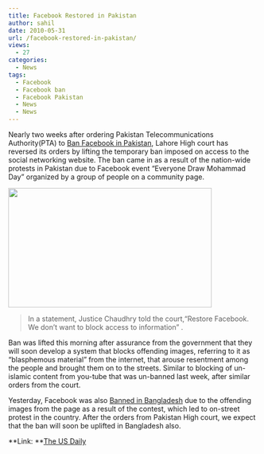 ```yaml
---
title: Facebook Restored in Pakistan
author: sahil
date: 2010-05-31
url: /facebook-restored-in-pakistan/
views:
  - 27
categories:
  - News
tags:
  - Facebook
  - Facebook ban
  - Facebook Pakistan
  - News
  - News
---
```

Nearly two weeks after ordering Pakistan Telecommunications Authority(PTA) to <a href="http://fbknol.com/2010/05/20/facebook-banned-in-pakistan/" onclick="_gaq.push(['_trackEvent', 'outbound-article', 'http://fbknol.com/2010/05/20/facebook-banned-in-pakistan/', 'Ban Facebook in Pakistan']);" title="Facebook Banned in Pakistan "  target="_blank">Ban Facebook in Pakistan</a>, Lahore High court has reversed its orders by lifting the temporary ban imposed on access to the social networking website. The ban came in as a result of the nation-wide protests in Pakistan due to Facebook event &#8220;Everyone Draw Mohammad Day&#8221; organized by a group of people on a community page.

<a href="http://fbknol.com/2010/05/31/facebook-restored-in-pakistan/facebook-unbanned/" onclick="_gaq.push(['_trackEvent', 'outbound-article', 'http://fbknol.com/2010/05/31/facebook-restored-in-pakistan/facebook-unbanned/', '']);" rel="attachment wp-att-1613"><img class="alignnone size-full  wp-image-50430" src="http://cdn.devilsworkshop.org/files/2010/05/facebook-unbanned.jpg" alt="" width="409" height="240" /></a>

> In a statement, Justice Chaudhry told the court,“Restore Facebook. We don’t want to block access to information” .

Ban was lifted this morning after assurance from the government that they will soon develop a system that blocks offending images, referring to it as &#8220;blasphemous material&#8221; from the internet, that arouse resentment among the people and brought them on to the streets. Similar to blocking of un-islamic content from you-tube that was un-banned last week, after similar orders from the court.

Yesterday, Facebook was also <a href="http://fbknol.com/2010/05/31/facebook-banned-in-bangladesh/" onclick="_gaq.push(['_trackEvent', 'outbound-article', 'http://fbknol.com/2010/05/31/facebook-banned-in-bangladesh/', 'Banned in Bangladesh']);" title="Facebook Banned in Bangladesh "  target="_blank">Banned in Bangladesh</a> due to the offending images from the page as a result of the contest, which led to on-street protest in the country. After the orders from Pakistan High court, we expect that the ban will soon be uplifted in Bangladesh also.

**Link: **<a href="http://www.theusdaily.com/articles/viewarticle.jsp?id=1094153&type=TechnologyInte" onclick="_gaq.push(['_trackEvent', 'outbound-article', 'http://www.theusdaily.com/articles/viewarticle.jsp?id=1094153&type=TechnologyInte', 'The US Daily']);" >The US Daily</a>
